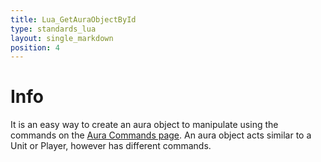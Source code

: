 ```yaml
---
title: Lua_GetAuraObjectById
type: standards_lua
layout: single_markdown
position: 4
---
```


# Info

It is an easy way to create an aura object to manipulate using the commands on the [Aura Commands page](/Wiki/docs/standards_sctipts/methods_lua/Aura_Methods). 
An aura object acts similar to a Unit or Player, however has different commands.